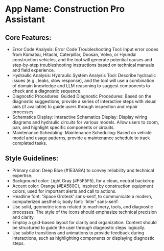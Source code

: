 # **App Name**: Construction Pro Assistant

## Core Features:

- Error Code Analysis: Error Code Troubleshooting Tool: Input error codes from Komatsu, Hitachi, Caterpillar, Doosan, Volvo, or Hyundai construction vehicles, and the tool will generate potential causes and step-by-step troubleshooting instructions based on technical manuals and field experience.
- Hydraulic Analysis: Hydraulic System Analysis Tool: Describe hydraulic issues (e.g., leaks, slow response), and the tool will use a combination of domain knowledge and LLM reasoning to suggest components to check and a diagnostic sequence.
- Diagnostic Procedures: Guided Diagnostic Procedures: Based on the diagnostic suggestions, provide a series of interactive steps with visual aids (if available) to guide users through inspection and repair processes.
- Schematics Display: Interactive Schematics Display: Display wiring diagrams and hydraulic circuits for various models. Allow users to zoom, pan, and highlight specific components or circuits.
- Maintenance Scheduling: Maintenance Scheduling: Based on vehicle model and usage patterns, provide a maintenance schedule to track completed tasks.

## Style Guidelines:

- Primary color: Deep Blue (#1E3A8A) to convey reliability and technical expertise.
- Background color: Light Gray (#F5F5F5), for a clean, neutral backdrop.
- Accent color: Orange (#EA580C), inspired by construction equipment colors, used for important alerts and call to actions.
- Headline font: 'Space Grotesk' sans-serif, to communicate a modern, computerized aesthetic; body font: 'Inter' sans-serif.
- Use solid, geometric icons related to machinery, tools, and diagnostic processes.  The style of the icons should emphasize technical precision and clarity.
- Employ a grid-based layout for clarity and organization. Content should be structured to guide the user through diagnostic steps logically.
- Use subtle transitions and animations to provide feedback during interactions, such as highlighting components or displaying diagnostic steps.